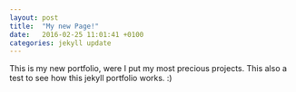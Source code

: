 ```yaml
---
layout: post
title:  "My new Page!"
date:   2016-02-25 11:01:41 +0100
categories: jekyll update
---
```

This is my new portfolio, were I put my most precious projects. This also a test to see how this jekyll portfolio works. :)

